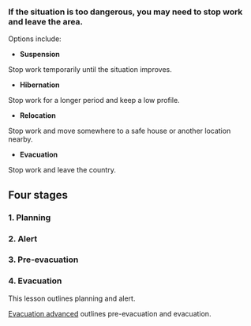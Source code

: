 [Title]: # (Evacuation stages)
[Order]: # (0)

### If the situation is too dangerous, you may need to stop work and leave the area. 

Options include: 

*   **Suspension** 

Stop work temporarily until the situation improves.

*   **Hibernation** 

Stop work for a longer period and keep a low profile.

*   **Relocation** 

Stop work and move somewhere to a safe house or another location nearby. 

*   **Evacuation** 

Stop work and leave the country.

## Four stages

### 1.  Planning 

### 2.  Alert

### 3.  Pre-evacuation

### 4.  Evacuation

This lesson outlines planning and alert.

[Evacuation advanced](umbrella://lesson/evacuation/1) outlines pre-evacuation and evacuation.

